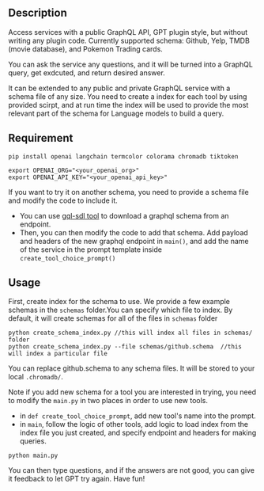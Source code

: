 ## Description

Access services with a public GraphQL API, GPT plugin style, but without writing any plugin code.
Currently supported schema: Github, Yelp, TMDB (movie database), and Pokemon Trading cards. 

You can ask the service any questions, and it will be turned into a GraphQL query, get exdcuted, and return desired answer.

It can be extended to any public and private GraphQL service with a schema file of any size. You need to create a index for each tool by using provided scirpt, and at run time the index will be used to provide the most relevant part of the schema for Language models to build a query. 

## Requirement
```
pip install openai langchain termcolor colorama chromadb tiktoken
```

```
export OPENAI_ORG="<your_openai_org>"
export OPENAI_API_KEY="<your_openai_api_key>"
```

If you want to try it on another schema, you need to provide a schema file and modify the code to include it.
- You can use [gql-sdl tool](https://www.npmjs.com/package/gql-sdl) to download a graphql schema from an endpoint. 
- Then, you can then modify the code to add that schema. Add payload and headers of the new graphql endpoint in `main()`, and add the name of the service in the prompt template inside `create_tool_choice_prompt()`

## Usage
First, create index for the schema to use. We provide a few example schemas in the `schemas` folder.You can specify which file to index. By default, it will create schemas for all of the files in `schemas` folder
```
python create_schema_index.py //this will index all files in schemas/ folder
python create_schema_index.py --file schemas/github.schema  //this will index a particular file
``` 
You can replace github.schema to any schema files. It will be stored to your local `.chromadb/`. 

Note if you add new schema for a tool you are interested in trying, you need to modify the `main.py` in two places in order to use new tools. 
- in `def create_tool_choice_prompt`, add new tool's name into the prompt.
- in `main`, follow the logic of other tools, add logic to load index from the index file you just created, and specify endpoint and headers for making queries.

```
python main.py
```

You can then type questions, and if the answers are not good, you can give it feedback to let GPT try again. 
Have fun! 